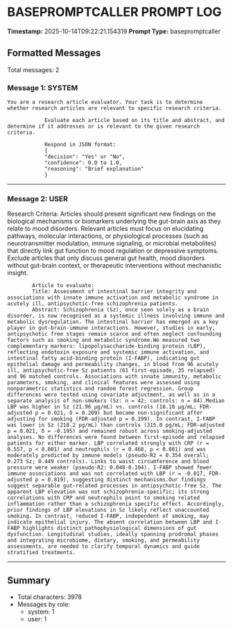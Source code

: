 # BASEPROMPTCALLER PROMPT LOG
**Timestamp:** 2025-10-14T09:22:21.154319
**Prompt Type:** basepromptcaller

## Formatted Messages
Total messages: 2

### Message 1: SYSTEM

```
You are a research article evaluator. Your task is to determine whether research articles are relevant to specific research criteria.

            Evaluate each article based on its title and abstract, and determine if it addresses or is relevant to the given research criteria.

            Respond in JSON format:
            {
            "decision": "Yes" or "No",
            "confidence": 0.0 to 1.0,
            "reasoning": "Brief explanation"
            }
```

---

### Message 2: USER

Research Criteria: Articles should present significant new findings on the biological mechanisms or biomarkers underlying the gut-brain axis as they relate to mood disorders. Relevant articles must focus on elucidating pathways, molecular interactions, or physiological processes (such as neurotransmitter modulation, immune signaling, or microbial metabolites) that directly link gut function to mood regulation or depressive symptoms. Exclude articles that only discuss general gut health, mood disorders without gut-brain context, or therapeutic interventions without mechanistic insight.

            Article to evaluate:
            Title: Assessment of intestinal barrier integrity and associations with innate immune activation and metabolic syndrome in acutely ill, antipsychotic-free schizophrenia patients.
            Abstract: Schizophrenia (Sz), once seen solely as a brain disorder, is now recognised as a systemic illness involving immune and metabolic dysregulation. The intestinal barrier has emerged as a key player in gut-brain-immune interactions. However, studies in early, antipsychotic free stages remain scarce and often neglect confounding factors such as smoking and metabolic syndrome.We measured two complementary markers: lipopolysaccharide-binding protein (LBP), reflecting endotoxin exposure and systemic immune activation, and intestinal fatty acid-binding protein (I-FABP), indicating gut epithelial damage and permeability changes, in blood from 96 acutely ill, antipsychotic-free Sz patients (61 first-episode, 35 relapsed) and 96 matched controls. Associations with innate immunity, metabolic parameters, smoking, and clinical features were assessed using nonparametric statistics and random forest regression. Group differences were tested using covariate adjustment, as well as in a separate analysis of non-smokers (Sz: n = 42; controls: n = 84).Median LBP was higher in Sz (21.96 µg/mL) vs. controls (18.10 µg/mL; FDR-adjusted p = 0.021, δ = 0.209) but became non-significant after adjusting for smoking (FDR-adjusted p = 0.199). In contrast, I-FABP was lower in Sz (218.2 pg/mL) than controls (315.0 pg/mL; FDR-adjusted p = 0.021, δ = -0.195) and remained robust across smoking-adjusted analyses. No differences were found between first-episode and relapsed patients for either marker. LBP correlated strongly with CRP (r = 0.557, p < 0.001) and neutrophils (r = 0.468, p < 0.001) and was moderately predicted by immune models (pseudo-R2 = 0.354 overall; 0.273 Sz; 0.449 controls). Links to waist circumference and blood pressure were weaker (pseudo-R2: 0.048-0.104). I-FABP showed fewer immune associations and was not correlated with LBP (r = -0.017, FDR-adjusted p = 0.819), suggesting distinct mechanisms.Our findings suggest separable gut‑related processes in antipsychotic-free Sz. The apparent LBP elevation was not schizophrenia‑specific; its strong correlations with CRP and neutrophils point to smoking related inflammation rather than a schizophrenia specific effect. Accordingly, prior findings of LBP elevations in Sz likely reflect unaccounted smoking. In contrast, reduced I-FABP, independent of smoking, may indicate epithelial injury. The absent correlation between LBP and I-FABP highlights distinct pathophysiological dimensions of gut dysfunction. Longitudinal studies, ideally spanning prodromal phases and integrating microbiome, dietary, smoking, and permeability assessments, are needed to clarify temporal dynamics and guide stratified treatments.

---

## Summary
- Total characters: 3978
- Messages by role:
  - system: 1
  - user: 1